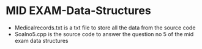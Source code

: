 # MID EXAM-Data-Structures

<ul>
<li>Medicalrecords.txt is a txt file to store all the data from  the source code
<li>Soalno5.cpp is the source code to answer the question no 5 of the mid exam data structures
</ul>
